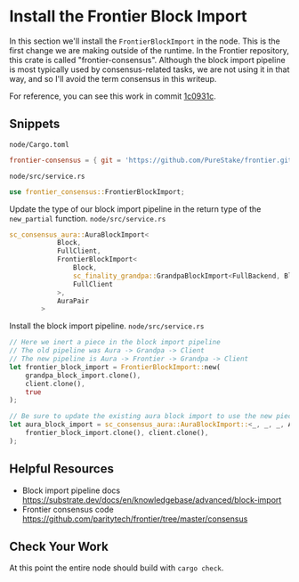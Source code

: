 # Install the Frontier Block Import

In this section we'll install the `FrontierBlockImport` in the node. This is the first change we are
making outside of the runtime. In the Frontier repository, this crate is called "frontier-consensus".
Although the block import pipeline is most typically used by consensus-related tasks, we are not using
it in that way, and so I'll avoid the term consensus in this writeup.

For reference, you can see this work in commit [1c0931c](https://github.com/JoshOrndorff/substrate-node-template/commit/1c0931c59122d02b6ee8b3c55d35532f2c2174ce).

## Snippets

`node/Cargo.toml`
```toml
frontier-consensus = { git = 'https://github.com/PureStake/frontier.git', branch = 'substrate-v2' }
```

`node/src/service.rs`
```rust
use frontier_consensus::FrontierBlockImport;
```

Update the type of our block import pipeline in the return type of the `new_partial` function.
`node/src/service.rs`
```rust
sc_consensus_aura::AuraBlockImport<
			Block,
			FullClient,
			FrontierBlockImport<
				Block,
				sc_finality_grandpa::GrandpaBlockImport<FullBackend, Block, FullClient, FullSelectChain>,
				FullClient
			>,
			AuraPair
		>
```

Install the block import pipeline.
`node/src/service.rs`
```rust
// Here we inert a piece in the block import pipeline
// The old pipeline was Aura -> Grandpa -> Client
// The new pipeline is Aura -> Frontier -> Grandpa -> Client
let frontier_block_import = FrontierBlockImport::new(
	grandpa_block_import.clone(),
	client.clone(),
	true
);

// Be sure to update the existing aura block import to use the new piece.
let aura_block_import = sc_consensus_aura::AuraBlockImport::<_, _, _, AuraPair>::new(
	frontier_block_import.clone(), client.clone(),
);
```


## Helpful Resources

* Block import pipeline docs https://substrate.dev/docs/en/knowledgebase/advanced/block-import
* Frontier consensus code https://github.com/paritytech/frontier/tree/master/consensus

## Check Your Work

At this point the entire node should build with `cargo check`.
